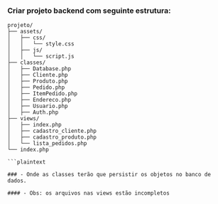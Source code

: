 ### Criar projeto backend com seguinte estrutura:

```plaintext
projeto/
├── assets/
│   ├── css/
│   │   └── style.css
│   ├── js/
│   │   └── script.js
├── classes/
│   ├── Database.php
│   ├── Cliente.php
│   ├── Produto.php
│   ├── Pedido.php
│   ├── ItemPedido.php
│   ├── Endereco.php
│   ├── Usuario.php
│   ├── Auth.php
├── views/
│   ├── index.php
│   ├── cadastro_cliente.php
│   ├── cadastro_produto.php
│   └── lista_pedidos.php
└── index.php

```plaintext

### - Onde as classes terão que persistir os objetos no banco de dados.

#### - Obs: os arquivos nas views estão incompletos
